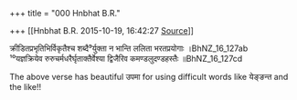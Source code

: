 +++
title = "000 Hnbhat B.R."

+++
[[Hnbhat B.R.	2015-10-19, 16:42:27 [Source](https://groups.google.com/g/samskrita/c/mgtjIMlf_Xg)]]



क्रीडितप्रभृतिभिर्विकृतैश्च शब्दै⁹र्युक्ता न भान्ति ललिता भरतप्रयोगाः ।BhNZ_16_127ab  
¹⁰यज्ञक्रियेव रुरुचर्मधरैर्घृताक्तैर्वेश्या द्विजैरिव कमण्डलुदण्डहस्तैः ॥BhNZ_16_127cd

The above verse has beautiful उपमा for using difficult words like येङ्ङन्त and the like!!

